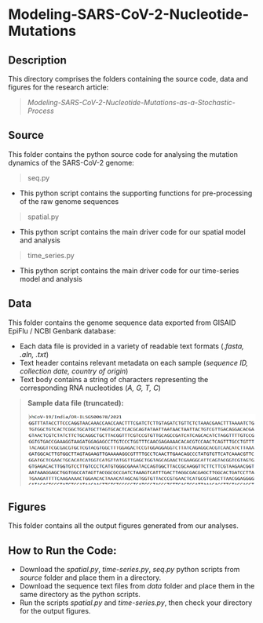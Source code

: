 # Modeling-SARS-CoV-2-Nucleotide-Mutations

## Description
This directory comprises the folders containing the source code, data and figures for the research article: 
> _Modeling-SARS-CoV-2-Nucleotide-Mutations-as-a-Stochastic-Process_

## Source
This folder contains the python source code for analysing the mutation dynamics of the SARS-CoV-2 genome:

> seq.py

* This python script contains the supporting functions for pre-processing of the raw genome sequences

> spatial.py

* This python script contains the main driver code for our spatial model and analysis

> time_series.py

* This python script contains the main driver code for our time-series model and analysis

## Data
This folder contains the genome sequence data exported from GISAID EpiFlu / NCBI Genbank database:
* Each data file is provided in a variety of readable text formats (_.fasta, .aln, .txt_)
* Text header contains relevant metadata on each sample (_sequence ID, collection date, country of origin_)
* Text body contains a string of characters representing the corresponding RNA nucleotides (_A, G, T, C_)

> **Sample data file (truncated):**   
>           
> ![](figures/image6.png)

## Figures
This folder contains all the output figures generated from our analyses.

## How to Run the Code:
* Download the _spatial.py_, _time-series.py_, _seq.py_ python scripts from _source_ folder and place them in a directory. 
* Download the sequence text files from _data_ folder and place them in the same directory as the python scripts.
* Run the scripts _spatial.py_ and _time-series.py_, then check your directory for the output figures.

